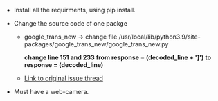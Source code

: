 - Install all the requirments, using pip install.
- Change the source code of one packge 
  - google_trans_new -> change file /usr/local/lib/python3.9/site-packages/google_trans_new/google_trans_new.py
    
    **change line 151 and 233 from response = (decoded_line + ']') to response = (decoded_line)**
  - [Link to original issue thread](https://github.com/lushan88a/google_trans_new/issues/36)

-  Must have a web-camera.

                                                           
                                                           
